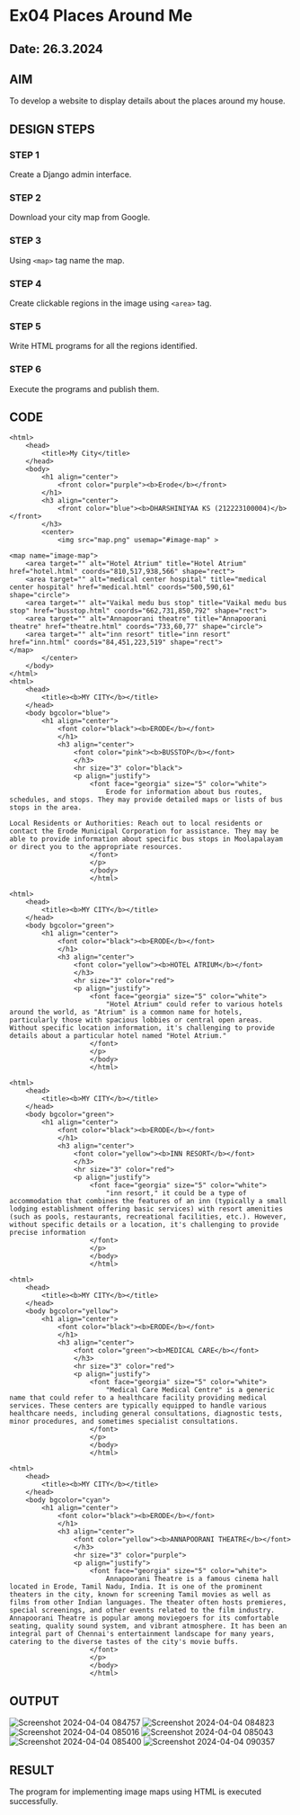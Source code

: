 # Ex04 Places Around Me
## Date: 26.3.2024

## AIM
To develop a website to display details about the places around my house.

## DESIGN STEPS

### STEP 1
Create a Django admin interface.

### STEP 2
Download your city map from Google.

### STEP 3
Using ```<map>``` tag name the map.

### STEP 4
Create clickable regions in the image using ```<area>``` tag.

### STEP 5
Write HTML programs for all the regions identified.

### STEP 6
Execute the programs and publish them.

## CODE
```
<html>
    <head>
        <title>My City</title>
    </head>
    <body>
        <h1 align="center">
            <front color="purple"><b>Erode</b></front>
        </h1>
        <h3 align="center">
            <front color="blue"><b>DHARSHINIYAA KS (212223100004)</b></front>
        </h3>
        <center>
            <img src="map.png" usemap="#image-map" >

<map name="image-map">
    <area target="" alt="Hotel Atrium" title="Hotel Atrium" href="hotel.html" coords="810,517,938,566" shape="rect">
    <area target="" alt="medical center hospital" title="medical center hospital" href="medical.html" coords="500,590,61" shape="circle">
    <area target="" alt="Vaikal medu bus stop" title="Vaikal medu bus stop" href="busstop.html" coords="662,731,850,792" shape="rect">
    <area target="" alt="Annapoorani theatre" title="Annapoorani theatre" href="theatre.html" coords="733,60,77" shape="circle">
    <area target="" alt="inn resort" title="inn resort" href="inn.html" coords="84,451,223,519" shape="rect">
</map>
        </center>
    </body>
</html>
<html>
    <head>
        <title><b>MY CITY</b></title>
    </head>   
    <body bgcolor="blue"> 
        <h1 align="center">
            <font color="black"><b>ERODE</b></font>
            </h1>
            <h3 align="center">
                <font color="pink"><b>BUSSTOP</b></font>
                </h3>
                <hr size="3" color="black">
                <p align="justify">
                    <font face="georgia" size="5" color="white">
                        Erode for information about bus routes, schedules, and stops. They may provide detailed maps or lists of bus stops in the area.

Local Residents or Authorities: Reach out to local residents or contact the Erode Municipal Corporation for assistance. They may be able to provide information about specific bus stops in Moolapalayam or direct you to the appropriate resources.
                    </font>
                    </p>
                    </body>
                    </html>

<html>
    <head>
        <title><b>MY CITY</b></title>
    </head>   
    <body bgcolor="green"> 
        <h1 align="center">
            <font color="black"><b>ERODE</b></font>
            </h1>
            <h3 align="center">
                <font color="yellow"><b>HOTEL ATRIUM</b></font>
                </h3>
                <hr size="3" color="red">
                <p align="justify">
                    <font face="georgia" size="5" color="white">
                        "Hotel Atrium" could refer to various hotels around the world, as "Atrium" is a common name for hotels, particularly those with spacious lobbies or central open areas. Without specific location information, it's challenging to provide details about a particular hotel named "Hotel Atrium."
                    </font>
                    </p>
                    </body>
                    </html>

<html>
    <head>
        <title><b>MY CITY</b></title>
    </head>   
    <body bgcolor="green"> 
        <h1 align="center">
            <font color="black"><b>ERODE</b></font>
            </h1>
            <h3 align="center">
                <font color="yellow"><b>INN RESORT</b></font>
                </h3>
                <hr size="3" color="red">
                <p align="justify">
                    <font face="georgia" size="5" color="white">
                        "inn resort," it could be a type of accommodation that combines the features of an inn (typically a small lodging establishment offering basic services) with resort amenities (such as pools, restaurants, recreational facilities, etc.). However, without specific details or a location, it's challenging to provide precise information
                    </font>
                    </p>
                    </body>
                    </html>

<html>
    <head>
        <title><b>MY CITY</b></title>
    </head>   
    <body bgcolor="yellow"> 
        <h1 align="center">
            <font color="black"><b>ERODE</b></font>
            </h1>
            <h3 align="center">
                <font color="green"><b>MEDICAL CARE</b></font>
                </h3>
                <hr size="3" color="red">
                <p align="justify">
                    <font face="georgia" size="5" color="white">
                        "Medical Care Medical Centre" is a generic name that could refer to a healthcare facility providing medical services. These centers are typically equipped to handle various healthcare needs, including general consultations, diagnostic tests, minor procedures, and sometimes specialist consultations.
                    </font>
                    </p>
                    </body>
                    </html>

<html>
    <head>
        <title><b>MY CITY</b></title>
    </head>   
    <body bgcolor="cyan"> 
        <h1 align="center">
            <font color="black"><b>ERODE</b></font>
            </h1>
            <h3 align="center">
                <font color="yellow"><b>ANNAPOORANI THEATRE</b></font>
                </h3>
                <hr size="3" color="purple">
                <p align="justify">
                    <font face="georgia" size="5" color="white">
                        Annapoorani Theatre is a famous cinema hall located in Erode, Tamil Nadu, India. It is one of the prominent theaters in the city, known for screening Tamil movies as well as films from other Indian languages. The theater often hosts premieres, special screenings, and other events related to the film industry. Annapoorani Theatre is popular among moviegoers for its comfortable seating, quality sound system, and vibrant atmosphere. It has been an integral part of Chennai's entertainment landscape for many years, catering to the diverse tastes of the city's movie buffs.
                    </font>
                    </p>
                    </body>
                    </html>

```


## OUTPUT
![Screenshot 2024-04-04 084757](https://github.com/DHARSHINIYAA/NearMe/assets/149560172/e7d250dc-42ad-44f8-b4da-5c07e5e6bae8)
![Screenshot 2024-04-04 084823](https://github.com/DHARSHINIYAA/NearMe/assets/149560172/400fbc61-53c4-4d53-be63-5057a538fc63)
![Screenshot 2024-04-04 085016](https://github.com/DHARSHINIYAA/NearMe/assets/149560172/c3b15acf-f8e9-4cfd-9c98-d95d9da9c0a7)
![Screenshot 2024-04-04 085043](https://github.com/DHARSHINIYAA/NearMe/assets/149560172/c376df7b-92b8-4d48-9fab-d36a196707ba)
![Screenshot 2024-04-04 085400](https://github.com/DHARSHINIYAA/NearMe/assets/149560172/5bcd99a0-62c7-4db3-b6c4-4fc3840c9295)
![Screenshot 2024-04-04 090357](https://github.com/DHARSHINIYAA/NearMe/assets/149560172/2de7733b-0d2f-410f-9aea-2ae232e1293a)




## RESULT
The program for implementing image maps using HTML is executed successfully.
